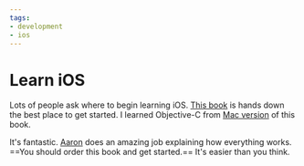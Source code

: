 ```yaml
---
tags:
- development
- ios
---
```


# Learn iOS

Lots of people ask where to begin learning iOS. [This book](http://www.amazon.com/iOS-Programming-Ranch-Edition-Guides/dp/0321821521/ref=sr_1_1?s=books&ie=UTF8&qid=1340324608&sr=1-1&keywords=iPhone+Programming) is hands down the best place to get started. I learned Objective-C from [Mac version](http://www.amazon.com/Cocoa-Programming-Mac-4th-Edition/dp/0321774086/ref=sr_1_1?s=books&ie=UTF8&qid=1340324687&sr=1-1&keywords=Cocoa+Programming) of this book.

It's fantastic. [Aaron](http://www.bignerdranch.com/management) does an amazing job explaining how everything works. ==You should order this book and get started.== It's easier than you think.
